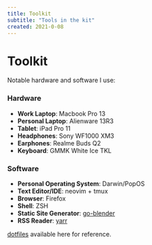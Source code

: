```yaml
---
title: Toolkit
subtitle: "Tools in the kit"
created: 2021-0-08
---
```


# Toolkit

Notable hardware and software I use:

### Hardware

- **Work Laptop**: Macbook Pro 13
- **Personal Laptop**: Alienware 13R3
- **Tablet**: iPad Pro 11
- **Headphones**: Sony WF1000 XM3
- **Earphones**: Realme Buds Q2
- **Keyboard**: GMMK White Ice TKL

### Software

- **Personal Operating System**: Darwin/PopOS
- **Text Editor/IDE**: neovim + tmux
- **Browser**: Firefox
- **Shell**: ZSH
- **Static Site Generator**: [go-blender](https://github.com/awalvie/go-blender)
- **RSS Reader**: [yarr](https://github.com/nkanaev/yarr)


[dotfiles](https://github.com/awalvie/dotfiles) available here for
reference.

